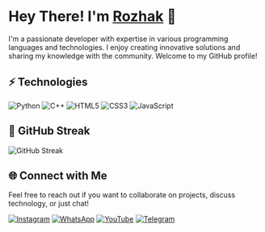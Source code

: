 # Hey There! I'm [Rozhak](https://github.com/RozhakXD) 👋

I'm a passionate developer with expertise in various programming languages and technologies. I enjoy creating innovative solutions and sharing my knowledge with the community. Welcome to my GitHub profile!

## ⚡ Technologies

![Python](https://img.shields.io/badge/-Python-black?style=flat-square&logo=Python)
![C++](https://img.shields.io/badge/-C++-00599C?style=flat-square&logo=c)
![HTML5](https://img.shields.io/badge/-HTML5-E34F26?style=flat-square&logo=html5&logoColor=white)
![CSS3](https://img.shields.io/badge/-CSS3-1572B6?style=flat-square&logo=css3)
![JavaScript](https://img.shields.io/badge/-JavaScript-black?style=flat-square&logo=javascript)

## 🌟 GitHub Streak

![GitHub Streak](https://github-readme-streak-stats.herokuapp.com/?user=RozhakXD)

## 🌐 Connect with Me

Feel free to reach out if you want to collaborate on projects, discuss technology, or just chat!

[![Instagram](https://img.icons8.com/?size=50&id=Xy10Jcu1L2Su&format=png&color=000000)](https://www.instagram.com/rozhak_official)
[![WhatsApp](https://img.icons8.com/?size=50&id=16713&format=png&color=000000)](https://wa.me/6283847921480)
[![YouTube](https://img.icons8.com/?size=50&id=19318&format=png&color=000000)](https://www.youtube.com/c/rozhakid)
[![Telegram](https://img.icons8.com/?size=50&id=63306&format=png&color=000000)](https://t.me/rozhak_official)
